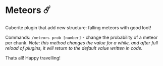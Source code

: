 # Meteors ☄️
Cuberite plugin that add new structure: falling meteors with good loot!

Commands:
`/meteors prob [number]` - change the probability of a meteor per chunk. _Note: this method changes the value for a while, and after full reload of plugins, it will return to the default value written in code._

Thats all! Happy travelling!
